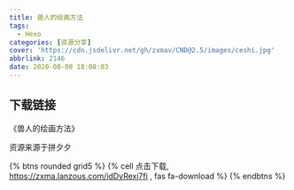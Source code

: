 ```yaml
---
title: 兽人的绘画方法
tags:
  - Hexo
categories: [资源分享]
cover: 'https://cdn.jsdelivr.net/gh/zxmav/CND@2.5/images/ceshi.jpg'
abbrlink: 2146
date: 2020-08-08 18:08:03
---
```

## 下载链接
《兽人的绘画方法》

资源来源于拼夕夕

{% btns rounded grid5 %}
{% cell 点击下载, https://zxma.lanzous.com/idDyRexj7fi , fas fa-download %}
{% endbtns %}